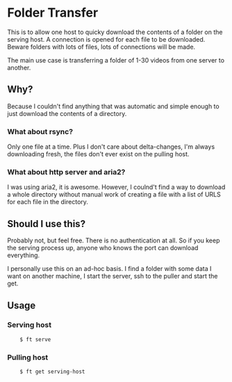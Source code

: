 # Folder Transfer

This is to allow one host to quicky 
download the contents of a folder on the serving host. A connection is opened
for each file to be downloaded. Beware folders with lots of files, lots of 
connections will be made.

The main use case is transferring a folder of 1-30 videos from one server to
another.

## Why?

Because I couldn't find anything that was automatic and simple enough to 
just download the contents of a directory.

### What about rsync?

Only one file at a time. Plus I don't care about delta-changes, I'm always
downloading fresh, the files don't ever exist on the pulling host.

### What about http server and aria2?

I was using aria2, it is awesome. However, I coulnd't find a way to download
a whole directory without manual work of creating a file with a list of URLS
for each file in the directory.

## Should I use this?

Probably not, but feel free. There is no authentication at all. So if you keep
the serving process up, anyone who knows the port can download everything.

I personally use this on an ad-hoc basis. I find a folder with some data I want
on another machine, I start the server, ssh to the puller and start the get.

## Usage

### Serving host

```sh
	$ ft serve
```

### Pulling host

```sh
	$ ft get serving-host
```